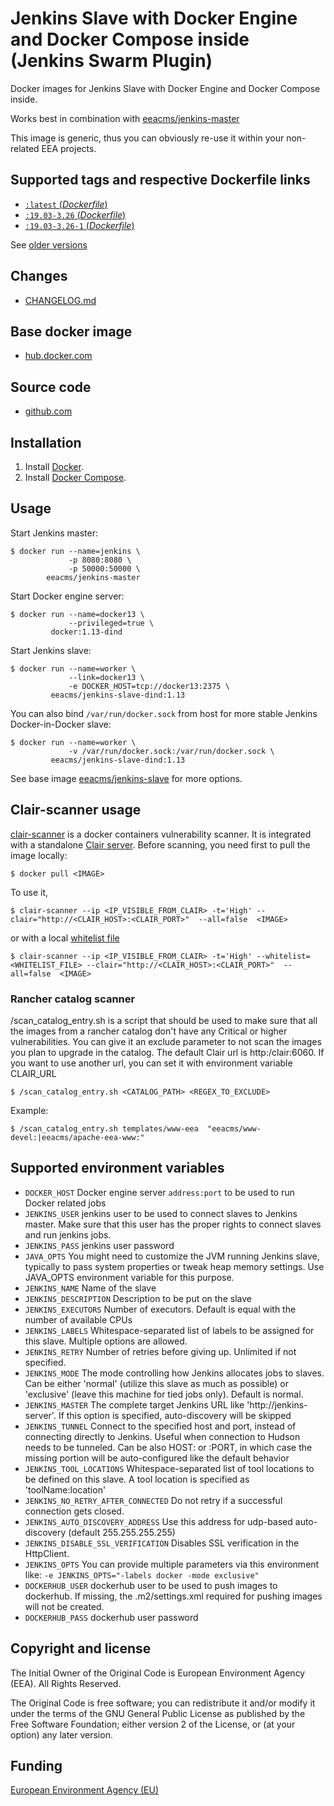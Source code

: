 # Jenkins Slave with Docker Engine and Docker Compose inside (Jenkins Swarm Plugin)

Docker images for Jenkins Slave with Docker Engine and Docker Compose inside.

Works best in combination with [eeacms/jenkins-master](https://hub.docker.com/r/eeacms/jenkins-master/)

This image is generic, thus you can obviously re-use it within your non-related EEA projects.

## Supported tags and respective Dockerfile links

- [`:latest`  (*Dockerfile*)](https://github.com/eea/eea.docker.jenkins.slave-dind/blob/master/Dockerfile)
- [`:19.03-3.26` (*Dockerfile*)](https://github.com/eea/eea.docker.jenkins.slave/blob/19.03-3.26/Dockerfile)
- [`:19.03-3.26-1` (*Dockerfile*)](https://github.com/eea/eea.docker.jenkins.slave/blob/19.03-3.26-1/Dockerfile)

See [older versions](https://github.com/eea/eea.docker.jenkins.slave-dind/releases)

## Changes

- [CHANGELOG.md](https://github.com/eea/eea.docker.jenkins.slave-dind/blob/master/CHANGELOG.md)

## Base docker image

- [hub.docker.com](https://hub.docker.com/r/eeacms/jenkins-slave-dind)

## Source code

- [github.com](http://github.com/eea/eea.docker.jenkins.slave-dind)

## Installation

1. Install [Docker](https://www.docker.com/).
2. Install [Docker Compose](https://docs.docker.com/compose/).

## Usage

Start Jenkins master:

    $ docker run --name=jenkins \
                 -p 8080:8080 \
                 -p 50000:50000 \
            eeacms/jenkins-master

Start Docker engine server:

    $ docker run --name=docker13 \
                 --privileged=true \
             docker:1.13-dind

Start Jenkins slave:

    $ docker run --name=worker \
                 --link=docker13 \
                 -e DOCKER_HOST=tcp://docker13:2375 \
             eeacms/jenkins-slave-dind:1.13


You can also bind `/var/run/docker.sock` from host for more stable Jenkins Docker-in-Docker slave:

    $ docker run --name=worker \
                 -v /var/run/docker.sock:/var/run/docker.sock \
             eeacms/jenkins-slave-dind:1.13

See base image [eeacms/jenkins-slave](https://hub.docker.com/r/eeacms/jenkins-slave) for more options.

## Clair-scanner usage

[clair-scanner](https://github.com/arminc/clair-scanner) is a docker containers vulnerability scanner. It is integrated with a standalone [Clair server](https://github.com/coreos/clair). Before scanning, you need first to pull the image locally:

    $ docker pull <IMAGE>

To use it,

    $ clair-scanner --ip <IP_VISIBLE_FROM_CLAIR> -t='High' --clair="http://<CLAIR_HOST>:<CLAIR_PORT>"  --all=false  <IMAGE>

or with a local [whitelist file](https://github.com/arminc/clair-scanner#example-whitelist-yaml-file)


    $ clair-scanner --ip <IP_VISIBLE_FROM_CLAIR> -t='High' --whitelist=<WHITELIST_FILE> --clair="http://<CLAIR_HOST>:<CLAIR_PORT>"  --all=false  <IMAGE>

### Rancher catalog scanner

/scan_catalog_entry.sh is a script that should be used to make sure that all the images from a rancher catalog don't have any Critical or higher vulnerabilities. You can give it an exclude parameter to not scan the images you plan to upgrade in the catalog. The default Clair url is http:/clair:6060. If you want to use another url, you can set it with environment variable CLAIR_URL

    $ /scan_catalog_entry.sh <CATALOG_PATH> <REGEX_TO_EXCLUDE>

Example:

    $ /scan_catalog_entry.sh templates/www-eea  "eeacms/www-devel:|eeacms/apache-eea-www:"


## Supported environment variables

* `DOCKER_HOST` Docker engine server `address:port` to be used to run Docker related jobs
* `JENKINS_USER` jenkins user to be used to connect slaves to Jenkins master. Make sure that this user has the proper rights to connect slaves and run jenkins jobs.
* `JENKINS_PASS` jenkins user password
* `JAVA_OPTS` You might need to customize the JVM running Jenkins slave, typically to pass system properties or tweak heap memory settings. Use JAVA_OPTS environment variable for this purpose.
* `JENKINS_NAME` Name of the slave
* `JENKINS_DESCRIPTION` Description to be put on the slave
* `JENKINS_EXECUTORS` Number of executors. Default is equal with the number of available CPUs
* `JENKINS_LABELS` Whitespace-separated list of labels to be assigned for this slave. Multiple options are allowed.
* `JENKINS_RETRY` Number of retries before giving up. Unlimited if not specified.
* `JENKINS_MODE` The mode controlling how Jenkins allocates jobs to slaves. Can be either 'normal' (utilize this slave as much as possible) or 'exclusive' (leave this machine for tied jobs only). Default is normal.
* `JENKINS_MASTER` The complete target Jenkins URL like 'http://jenkins-server'. If this option is specified, auto-discovery will be skipped
* `JENKINS_TUNNEL` Connect to the specified host and port, instead of connecting directly to Jenkins. Useful when connection to Hudson needs to be tunneled. Can be also HOST: or :PORT, in which case the missing portion will be auto-configured like the default behavior
* `JENKINS_TOOL_LOCATIONS` Whitespace-separated list of tool locations to be defined on this slave. A tool location is specified as 'toolName:location'
* `JENKINS_NO_RETRY_AFTER_CONNECTED` Do not retry if a successful connection gets closed.
* `JENKINS_AUTO_DISCOVERY_ADDRESS` Use this address for udp-based auto-discovery (default 255.255.255.255)
* `JENKINS_DISABLE_SSL_VERIFICATION` Disables SSL verification in the HttpClient.
* `JENKINS_OPTS` You can provide multiple parameters via this environment like: `-e JENKINS_OPTS="-labels docker -mode exclusive"`
* `DOCKERHUB_USER` dockerhub user to be used to push images to dockerhub. If missing, the .m2/settings.xml required for pushing images will not be created.
* `DOCKERHUB_PASS` dockerhub user password

## Copyright and license

The Initial Owner of the Original Code is European Environment Agency (EEA).
All Rights Reserved.

The Original Code is free software;
you can redistribute it and/or modify it under the terms of the GNU
General Public License as published by the Free Software Foundation;
either version 2 of the License, or (at your option) any later
version.

## Funding

[European Environment Agency (EU)](http://eea.europa.eu)
